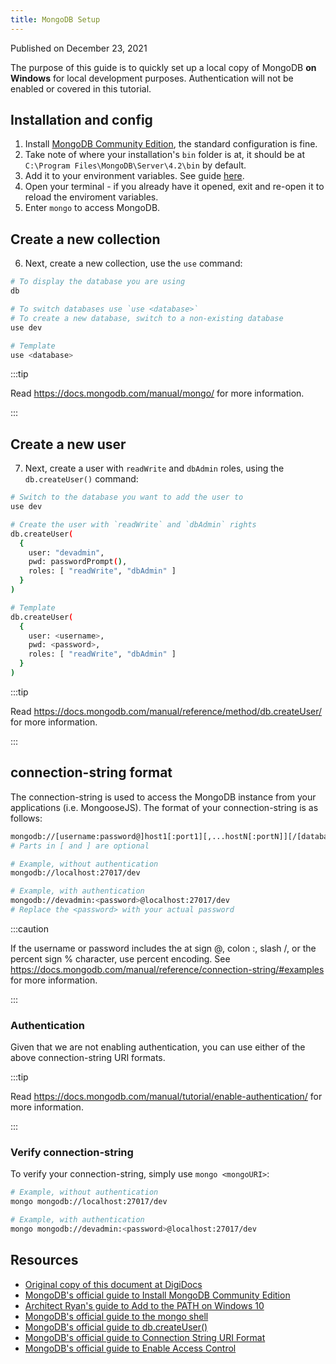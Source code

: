 ```yaml
---
title: MongoDB Setup
---
```


Published on December 23, 2021

The purpose of this guide is to quickly set up a local copy of MongoDB **on Windows** for local development purposes. Authentication will not be enabled or covered in this tutorial.

## Installation and config

1. Install [MongoDB Community Edition](https://docs.mongodb.com/manual/administration/install-community/), the standard configuration is fine.
2. Take note of where your installation's `bin` folder is at, it should be at `C:\Program Files\MongoDB\Server\4.2\bin` by default.
3. Add it to your environment variables. See guide [here](https://www.architectryan.com/2018/03/17/add-to-the-path-on-windows-10/).
4. Open your terminal - if you already have it opened, exit and re-open it to reload the enviroment variables.
5. Enter `mongo` to access MongoDB.

## Create a new collection

6. Next, create a new collection, use the `use` command:

```bash
# To display the database you are using
db

# To switch databases use `use <database>`
# To create a new database, switch to a non-existing database
use dev

# Template
use <database>
```

:::tip

Read <https://docs.mongodb.com/manual/mongo/> for more information.

:::

## Create a new user

7. Next, create a user with `readWrite` and `dbAdmin` roles, using the `db.createUser()` command:

```bash
# Switch to the database you want to add the user to
use dev

# Create the user with `readWrite` and `dbAdmin` rights
db.createUser(
  {
    user: "devadmin",
    pwd: passwordPrompt(),
    roles: [ "readWrite", "dbAdmin" ]
  }
)

# Template
db.createUser(
  {
    user: <username>,
    pwd: <password>,
    roles: [ "readWrite", "dbAdmin" ]
  }
)
```

:::tip

Read <https://docs.mongodb.com/manual/reference/method/db.createUser/> for more information.

:::

## connection-string format

The connection-string is used to access the MongoDB instance from your applications (i.e. MongooseJS). The format of your connection-string is as follows:

```bash
mongodb://[username:password@]host1[:port1][,...hostN[:portN]][/[database][?options]]
# Parts in [ and ] are optional

# Example, without authentication
mongodb://localhost:27017/dev

# Example, with authentication
mongodb://devadmin:<password>@localhost:27017/dev
# Replace the <password> with your actual password
```

:::caution

If the username or password includes the at sign @, colon :, slash /, or the percent sign % character, use percent encoding. See <https://docs.mongodb.com/manual/reference/connection-string/#examples> for more information.

:::

### Authentication

Given that we are not enabling authentication, you can use either of the above connection-string URI formats.

:::tip

Read <https://docs.mongodb.com/manual/tutorial/enable-authentication/> for more information.

:::

### Verify connection-string

To verify your connection-string, simply use `mongo <mongoURI>`:

```bash
# Example, without authentication
mongo mongodb://localhost:27017/dev

# Example, with authentication
mongo mongodb://devadmin:<password>@localhost:27017/dev
```

## Resources

- [Original copy of this document at DigiDocs](https://digipie.github.io/digidocs/mongodb/local-setup/)
- [MongoDB's official guide to Install MongoDB Community Edition](https://docs.mongodb.com/manual/administration/install-community/)
- [Architect Ryan's guide to Add to the PATH on Windows 10](https://www.architectryan.com/2018/03/17/add-to-the-path-on-windows-10/)
- [MongoDB's official guide to the mongo shell](https://docs.mongodb.com/manual/mongo/)
- [MongoDB's official guide to db.createUser()](https://docs.mongodb.com/manual/reference/method/db.createUser/)
- [MongoDB's official guide to Connection String URI Format](https://docs.mongodb.com/manual/reference/connection-string/)
- [MongoDB's official guide to Enable Access Control](https://docs.mongodb.com/manual/tutorial/enable-authentication/)
